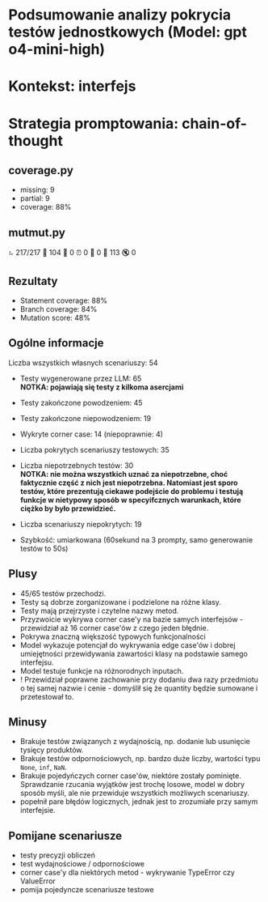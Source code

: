 # Podsumowanie analizy pokrycia testów jednostkowych (Model: gpt o4-mini-high)
# Kontekst: interfejs
# Strategia promptowania: chain-of-thought

## coverage.py
- missing: 9
- partial: 9
- coverage: 88%

## mutmut.py
⠦ 217/217  🎉 104 🫥 0  ⏰ 0  🤔 0  🙁 113  🔇 0

## Rezultaty
- Statement coverage: 88%
- Branch coverage: 84%
- Mutation score: 48%

## Ogólne informacje

Liczba wszystkich własnych scenariuszy: 54

- Testy wygenerowane przez LLM: 65
<br/> <strong>NOTKA: pojawiają się testy z kilkoma asercjami</strong>
- Testy zakończone powodzeniem: 45
- Testy zakończone niepowodzeniem: 19

- Wykryte corner case: 14 (niepoprawnie: 4)

- Liczba pokrytych scenariuszy testowych: 35
- Liczba niepotrzebnych testów: 30
<br/> <strong>NOTKA: nie można wszystkich uznać za niepotrzebne, choć faktycznie część z nich jest niepotrzebna. Natomiast jest sporo testów, które prezentują ciekawe podejście do problemu i testują funkcje w nietypowy sposób w specyifcznych warunkach, które ciężko by było przewidzieć.</strong>
- Liczba scenariuszy niepokrytych: 19
- Szybkość: umiarkowana (60sekund na 3 prompty, samo generowanie testów to 50s)

## Plusy

- 45/65 testów przechodzi.
- Testy są dobrze zorganizowane i podzielone na różne klasy.
- Testy mają przejrzyste i czytelne nazwy metod.
- Przyzwoicie wykrywa corner case'y na bazie samych interfejsów - przewidział aż 16 corner case'ów z czego jeden błędnie.
- Pokrywa znaczną większość typowych funkcjonalności
- Model wykazuje potencjał do wykrywania edge case'ów i dobrej umiejętności przewidywania zawartości klasy na podstawie samego interfejsu.
- Model testuje funkcje na różnorodnych inputach.
- ! Przewidział poprawne zachowanie przy dodaniu dwa razy przedmiotu o tej samej nazwie i cenie - domyślił się że quantity będzie sumowane i przetestował to.

## Minusy

- Brakuje testów związanych z wydajnością, np. dodanie lub usunięcie tysięcy produktów.
- Brakuje testów odpornościowych, np. bardzo duże liczby, wartości typu `None`, `inf`, `NaN`.
- Brakuje pojedyńczych corner case'ów, niektóre zostały pominięte. Sprawdzanie rzucania wyjątków jest trochę losowe, model w dobry sposób myśli, ale nie przewiduje wszystkich możliwych scenariuszy.
- popełnił pare błędów logicznych, jednak jest to zrozumiałe przy samym interfejsie.

## Pomijane scenariusze

- testy precyzji obliczeń
- test wydajnościowe / odpornościowe
- corner case'y dla niektórych metod - wykrywanie TypeError czy ValueError
- pomija pojedyncze scenariusze testowe
